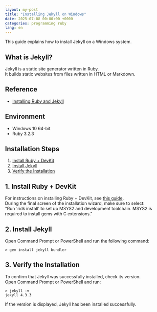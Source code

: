 ```yaml
---
layout: my-post
title: "Installing Jekyll on Windows"
date: 2025-07-08 00:00:00 +0000
categories: programming ruby
lang: en
---
```


This guide explains how to install Jekyll on a Windows system.

## What is Jekyll?
Jekyll is a static site generator written in Ruby.  
It builds static websites from files written in HTML or Markdown. 

## Reference
- [Installing Ruby and Jekyll](https://jekyllrb.com/docs/installation/windows/)

## Environment
- Windows 10 64-bit
- Ruby 3.2.3

## Installation Steps
1. [Install Ruby + DevKit](#1-install-ruby--devkit)
2. [Install Jekyll](#2-install-jekyll)
3. [Verify the Installation](#3-verify-the-installation)

## 1. Install Ruby + DevKit
For instructions on installing Ruby + DevKit, see [this guide](/programming/ruby/installing-ruby-on-windows-en).  
During the final screen of the installation wizard, make sure to select:  
"Run 'ridk install' to set up MSYS2 and development toolchain. MSYS2 is required to install gems with C extensions."

## 2. Install Jekyll
Open Command Prompt or PowerShell and run the following command:

```
> gem install jekyll bundler
```

## 3. Verify the Installation
To confirm that Jekyll was successfully installed, check its version.  
Open Command Prompt or PowerShell and run:

```
> jekyll -v
jekyll 4.3.3
```

If the version is displayed, Jekyll has been installed successfully.
